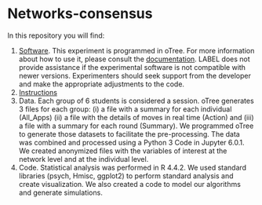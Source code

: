 # Networks-consensus
In this repository you will find:
1.	[Software](/Software/). This experiment is programmed in oTree. For more information about how to use it, please consult the [documentation](https://otree.readthedocs.io/en/latest/). LABEL does not provide assistance if the experimental software is not compatible with newer versions. Experimenters should seek support from the developer and make the appropriate adjustments to the code. 
2. [Instructions](https://github.com/user-attachments/files/18174877/github_instruct_k12.docx)
3. Data. Each group of 6 students is considered a session. oTree generates 3 files  for each group: (i) a file with a summary for each individual (All_Apps) (ii) a file with the details of moves in real time (Action) and (iii) a file with a summary for each round (Summary). We programmed oTree to generate those datasets to facilitate the pre-processing. The data was combined and processed using a Python 3 Code in Jupyter 6.0.1. We created anonymized files with the variables of interest at the network level and at the individual level. 
4.	Code. Statistical analysis was performed in R 4.4.2. We used standard libraries (psych, Hmisc, ggplot2) to perform standard analysis and create visualization. We also created a code to model our algorithms and generate simulations.  

